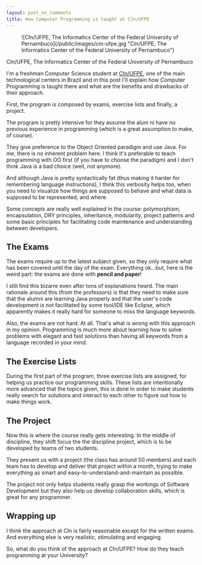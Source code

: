 ```yaml
---
layout: post_no_comments
title: How Computer Programming is taught at CIn/UFPE
---
```


<figure>
  ![CIn/UFPE, The Informatics Center of the Federal University of Pernambuco](/public/images/cin-ufpe.jpg "CIn/UFPE, The Informatics Center of the Federal University of Pernambuco")
</figure>

<span class="image_caption">CIn/UFPE, The Informatics Center of the Federal University of Pernambuco</span>

<span class="drops">I</span>'m a freshman Computer Science student at [CIn/UFPE], one of the main technological centers in Brazil and in this post I'll explain how Computer Programming is taught there and what are the benefits and drawbacks of their approach.

First, the program is composed by exams, exercise lists and finally, a project.

The program is pretty intensive for they assume the alum  ni have no previous experience in programming (which is a great assumption to make, of course).

They give preference to the Object Oriented paradigm and use Java. For me, there is no inherent problem here. I think it's preferable to teach programming with OO first (if you have to choose the paradigm) and I don't think Java is a bad choice (well, not anymore).

 And although Java is pretty syntactically fat (thus making it harder for remembering language instructions), I think this verbosity helps too, when you need to visualize how things are supposed to behave and what data is supposed to be represented, and where.

Some concepts are really well explained in the course: polymorphism, encapsulation, DRY principles, inheritance, modularity, project patterns and some basic principles for facilitating code maintenance and understanding between developers.

## The Exams

The exams require up to the latest subject given, so they only require what has been covered until the day of the exam. Everything ok…but, here is the weird part: the exams are done with **pencil and paper**!

I still find this bizarre even after tons of explanations heard. The main rationale around this (from the professors) is that they need to make sure that the alumni are learning Java properly and that the user's code development is not facilitated by some tool/IDE like Eclipse, which apparently makes it really hard for someone to miss the language keywords.

Also, the exams are not hard. At all. That's what is wrong with this approach in my opinion. Programming is much more about learning how to solve problems with elegant and fast solutions than having all keywords from a language recorded in your mind.

## The Exercise Lists

During the first part of the program, three exercise lists are assigned, for helping us practice our programming skills. These lists are intentionally more advanced that the topics given, this is done in order to make students really search for solutions and interact to each other to figure out how to make things work.

## The Project

Now this is where the course really gets interesting. In the middle of discipline, they shift focus the the discipline project, which is to be developed by teams of two students.

They present us with a project (the class has around 50 members) and each team has to develop and deliver that project within a month, trying to make everything as smart and easy-to-understand-and-maintain as possible.

The project not only helps students really grasp the workings of Software Development but they also help us develop collaboration skills, which is great for any programmer.

## Wrapping up

I think the approach at CIn is fairly reasonable except for the written exams. And everything else is very realistic, stimulating and engaging.

So, what do you think of the approach at CIn/UFPE? How do they teach programming at your University?

[CIn/UFPE]: http://www2.cin.ufpe.br/site/index.php